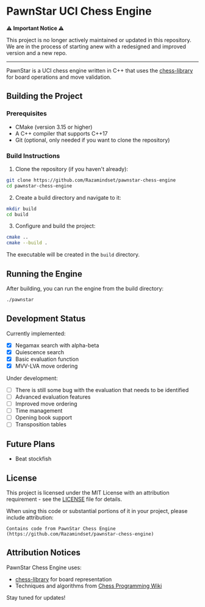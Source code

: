 # PawnStar UCI Chess Engine

**⚠️ Important Notice ⚠️**

This project is no longer actively maintained or updated in this repository. We are in the process of starting anew with a redesigned and improved version and a new repo.

---

PawnStar is a UCI chess engine written in C++ that uses the [chess-library](https://github.com/Disservin/chess-library) for board operations and move validation.

## Building the Project

### Prerequisites

- CMake (version 3.15 or higher)
- A C++ compiler that supports C++17
- Git (optional, only needed if you want to clone the repository)

### Build Instructions

1. Clone the repository (if you haven't already):

```sh
git clone https://github.com/Razamindset/pawnstar-chess-engine
cd pawnstar-chess-engine
```

2. Create a build directory and navigate to it:

```sh
mkdir build
cd build
```

3. Configure and build the project:

```sh
cmake ..
cmake --build .
```

The executable will be created in the `build` directory.

## Running the Engine

After building, you can run the engine from the build directory:

```sh
./pawnstar
```

## Development Status

Currently implemented:

- [x] Negamax search with alpha-beta
- [x] Quiescence search
- [x] Basic evaluation function
- [x] MVV-LVA move ordering

Under development:

- [ ] There is still some bug with the evaluation that needs to be identified
- [ ] Advanced evaluation features
- [ ] Improved move ordering
- [ ] Time management
- [ ] Opening book support
- [ ] Transposition tables

## Future Plans

- Beat stockfish

## License

This project is licensed under the MIT License with an attribution requirement - see the [LICENSE](LICENSE) file for details.

When using this code or substantial portions of it in your project, please include attribution:

```
Contains code from PawnStar Chess Engine (https://github.com/Razamindset/pawnstar-chess-engine)
```

## Attribution Notices

PawnStar Chess Engine uses:

- [chess-library](https://github.com/Disservin/chess-library) for board representation
- Techniques and algorithms from [Chess Programming Wiki](https://www.chessprogramming.org)

Stay tuned for updates!
